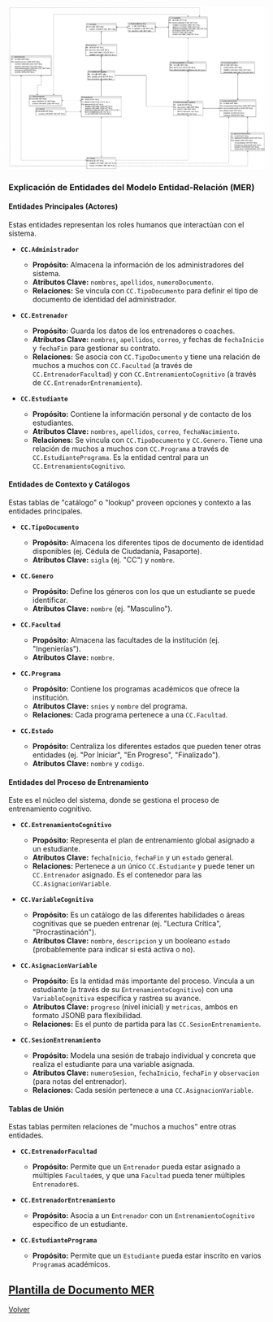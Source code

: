 ![MER](/Imagenes/MER_CC.png)



### **Explicación de Entidades del Modelo Entidad-Relación (MER)**

#### **Entidades Principales (Actores)**

Estas entidades representan los roles humanos que interactúan con el sistema.

* **`CC.Administrador`**
    * **Propósito:** Almacena la información de los administradores del sistema.
    * **Atributos Clave:** `nombres`, `apellidos`, `numeroDocumento`.
    * **Relaciones:** Se vincula con `CC.TipoDocumento` para definir el tipo de documento de identidad del administrador.

* **`CC.Entrenador`**
    * **Propósito:** Guarda los datos de los entrenadores o coaches.
    * **Atributos Clave:** `nombres`, `apellidos`, `correo`, y fechas de `fechaInicio` y `fechaFin` para gestionar su contrato.
    * **Relaciones:** Se asocia con `CC.TipoDocumento` y tiene una relación de muchos a muchos con `CC.Facultad` (a través de `CC.EntrenadorFacultad`) y con `CC.EntrenamientoCognitivo` (a través de `CC.EntrenadorEntrenamiento`).

* **`CC.Estudiante`**
    * **Propósito:** Contiene la información personal y de contacto de los estudiantes.
    * **Atributos Clave:** `nombres`, `apellidos`, `correo`, `fechaNacimiento`.
    * **Relaciones:** Se vincula con `CC.TipoDocumento` y `CC.Genero`. Tiene una relación de muchos a muchos con `CC.Programa` a través de `CC.EstudiantePrograma`. Es la entidad central para un `CC.EntrenamientoCognitivo`.

#### **Entidades de Contexto y Catálogos**

Estas tablas de "catálogo" o "lookup" proveen opciones y contexto a las entidades principales.

* **`CC.TipoDocumento`**
    * **Propósito:** Almacena los diferentes tipos de documento de identidad disponibles (ej. Cédula de Ciudadanía, Pasaporte).
    * **Atributos Clave:** `sigla` (ej. "CC") y `nombre`.

* **`CC.Genero`**
    * **Propósito:** Define los géneros con los que un estudiante se puede identificar.
    * **Atributos Clave:** `nombre` (ej. "Masculino").

* **`CC.Facultad`**
    * **Propósito:** Almacena las facultades de la institución (ej. "Ingenierías").
    * **Atributos Clave:** `nombre`.

* **`CC.Programa`**
    * **Propósito:** Contiene los programas académicos que ofrece la institución.
    * **Atributos Clave:** `snies` y `nombre` del programa.
    * **Relaciones:** Cada programa pertenece a una `CC.Facultad`.

* **`CC.Estado`**
    * **Propósito:** Centraliza los diferentes estados que pueden tener otras entidades (ej. "Por Iniciar", "En Progreso", "Finalizado").
    * **Atributos Clave:** `nombre` y `codigo`.

#### **Entidades del Proceso de Entrenamiento**

Este es el núcleo del sistema, donde se gestiona el proceso de entrenamiento cognitivo.

* **`CC.EntrenamientoCognitivo`**
    * **Propósito:** Representa el plan de entrenamiento global asignado a un estudiante.
    * **Atributos Clave:** `fechaInicio`, `fechaFin` y un `estado` general.
    * **Relaciones:** Pertenece a un único `CC.Estudiante` y puede tener un `CC.Entrenador` asignado. Es el contenedor para las `CC.AsignacionVariable`.

* **`CC.VariableCognitiva`**
    * **Propósito:** Es un catálogo de las diferentes habilidades o áreas cognitivas que se pueden entrenar (ej. "Lectura Crítica", "Procrastinación").
    * **Atributos Clave:** `nombre`, `descripcion` y un booleano `estado` (probablemente para indicar si está activa o no).

* **`CC.AsignacionVariable`**
    * **Propósito:** Es la entidad más importante del proceso. Vincula a un estudiante (a través de su `EntrenamientoCognitivo`) con una `VariableCognitiva` específica y rastrea su avance.
    * **Atributos Clave:** `progreso` (nivel inicial) y `metricas`, ambos en formato JSONB para flexibilidad.
    * **Relaciones:** Es el punto de partida para las `CC.SesionEntrenamiento`.

* **`CC.SesionEntrenamiento`**
    * **Propósito:** Modela una sesión de trabajo individual y concreta que realiza el estudiante para una variable asignada.
    * **Atributos Clave:** `numeroSesion`, `fechaInicio`, `fechaFin` y `observacion` (para notas del entrenador).
    * **Relaciones:** Cada sesión pertenece a una `CC.AsignacionVariable`.

#### **Tablas de Unión**

Estas tablas permiten relaciones de "muchos a muchos" entre otras entidades.

* **`CC.EntrenadorFacultad`**
    * **Propósito:** Permite que un `Entrenador` pueda estar asignado a múltiples `Facultad`es, y que una `Facultad` pueda tener múltiples `Entrenador`es.

* **`CC.EntrenadorEntrenamiento`**
    * **Propósito:** Asocia a un `Entrenador` con un `EntrenamientoCognitivo` específico de un estudiante.

* **`CC.EstudiantePrograma`**
    * **Propósito:** Permite que un `Estudiante` pueda estar inscrito en varios `Programa`s académicos.

## [Plantilla de Documento MER](https://uconet.sharepoint.com/:x:/s/Cognicare-Core/EaPXsFbDUaNFrktFSMID0HsBezv-UIyHYC28p1s5fyYg2A?e=X3cYWY)


[Volver](https://github.com/federico1605/Documentacion_Cognicare/tree/main)
